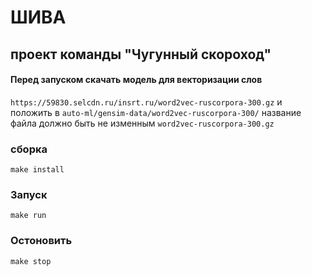 # ШИВА
## проект команды "Чугунный скороход"
#### Перед запуском скачать модель для векторизации слов 
`https://59830.selcdn.ru/insrt.ru/word2vec-ruscorpora-300.gz` и положить в 
`auto-ml/gensim-data/word2vec-ruscorpora-300/` название файла должно быть не изменным `word2vec-ruscorpora-300.gz`

### сборка
`make install`

### Запуск
`make run`

### Остоновить
`make stop`

